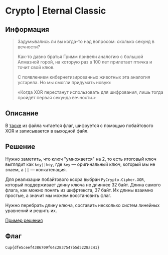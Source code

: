 # Crypto | Eternal Classic

## Информация

> Задумывались ли вы когда-то над вопросом: сколько секунд в вечности?
> 
> Как-то давно братья Гримм привели аналогию с большой Алмазной горой, на которую раз в 100 лет прилетает птичка и точит свой клюв.
> 
> С появлением кибернетизированных животных эта аналогия устарела. Но мы смогли придумать новую:
> 
> «Когда XOR перестанут использовать для шифрования, лишь тогда пройдёт первая секунда вечности.» 


## Описание

В [таске](task/task.py) из файла читается флаг, шифруется с помощью побайтового XOR и записывается в выходной файл.


## Решение

Нужно заметить, что ключ "умножается" на 2, то есть итоговый ключ выглядит как `key||key`, где `key` — оригинальный ключ, который мы не знаем, а `||` — конкатенация.

Для реализации побайтового ксора выбран `PyCrypto.Cipher.XOR`, который поддерживает длину ключа не длиннее 32 байт. Длина самого флага, как можно понять из шифртекста, 37 байт. Их длины взаимно простые, а значит мы можем восстановить флаг.

Нужно перебрать длину ключа, составить несколько систем линейных уравнений и решить их.

[Пример решения](task/exploit.py)


## Флаг

`Cup{dfe5ceef4386709f64c2837547b5d5228ac41}`
